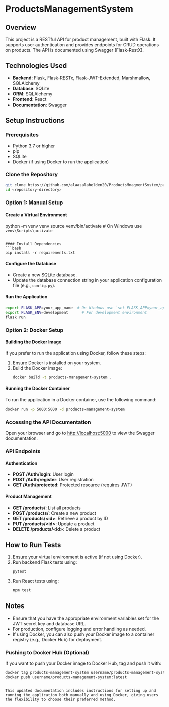 
# ProductsManagementSystem

## Overview
This project is a RESTful API for product management, built with Flask. It supports user authentication and provides endpoints for CRUD operations on products. The API is documented using Swagger (Flask-RestX).

## Technologies Used
- **Backend**: Flask, Flask-RESTx, Flask-JWT-Extended, Marshmallow, SQLAlchemy
- **Database**: SQLite
- **ORM**: SQLAlchemy
- **Frontend**: React
- **Documentation**: Swagger

## Setup Instructions

### Prerequisites
- Python 3.7 or higher
- pip
- SQLite
- Docker (if using Docker to run the application)

### Clone the Repository
```bash
git clone https://github.com/alaasalahelden20/ProductsMnagmentSystem/pull/new/master
cd <repository-directory>
```

### Option 1: Manual Setup

#### Create a Virtual Environment
python -m venv venv
source venv/bin/activate  # On Windows use `venv\Scripts\activate`
```

#### Install Dependencies
```bash
pip install -r requirements.txt
```

#### Configure the Database
- Create a new SQLite database.
- Update the database connection string in your application configuration file (e.g., `config.py`).

#### Run the Application
```bash
export FLASK_APP=your_app_name  # On Windows use `set FLASK_APP=your_app_name`
export FLASK_ENV=development      # For development environment
flask run
```

### Option 2: Docker Setup

#### Building the Docker Image
If you prefer to run the application using Docker, follow these steps:

1. Ensure Docker is installed on your system.
2. Build the Docker image:
    ```bash
    docker build -t products-management-system .
    ```

#### Running the Docker Container
To run the application in a Docker container, use the following command:

```bash
docker run -p 5000:5000 -d products-management-system
```

### Accessing the API Documentation
Open your browser and go to [http://localhost:5000](http://localhost:5000) to view the Swagger documentation.

### API Endpoints

#### Authentication
- **POST /Auth/login**: User login
- **POST /Auth/register**: User registration
- **GET /Auth/protected**: Protected resource (requires JWT)

#### Product Management
- **GET /products/**: List all products
- **POST /products/**: Create a new product
- **GET /products/\<id\>**: Retrieve a product by ID
- **PUT /products/\<id\>**: Update a product
- **DELETE /products/\<id\>**: Delete a product

## How to Run Tests

1. Ensure your virtual environment is active (if not using Docker).
2. Run backend Flask tests using:
   ```bash
   pytest
   ```
3. Run React tests using:
   ```bash
   npm test
   ```

## Notes

- Ensure that you have the appropriate environment variables set for the JWT secret key and database URL.
- For production, configure logging and error handling as needed.
- If using Docker, you can also push your Docker image to a container registry (e.g., Docker Hub) for deployment.

### Pushing to Docker Hub (Optional)
If you want to push your Docker image to Docker Hub, tag and push it with:

```bash
docker tag products-management-system username/products-management-system:latest
docker push username/products-management-system:latest
```
```

This updated documentation includes instructions for setting up and running the application both manually and using Docker, giving users the flexibility to choose their preferred method.
